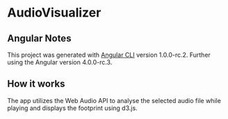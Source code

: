 # AudioVisualizer

## Angular Notes

This project was generated with [Angular CLI](https://github.com/angular/angular-cli) version 1.0.0-rc.2.
Further using the Angular version 4.0.0-rc.3.

## How it works

The app utilizes the Web Audio API to analyse the selected audio file while playing and displays the footprint using d3.js.
